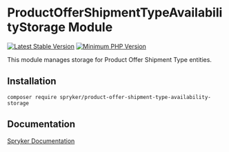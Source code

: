 # ProductOfferShipmentTypeAvailabilityStorage Module
[![Latest Stable Version](https://poser.pugx.org/spryker/product-offer-shipment-type-availability-storage/v/stable.svg)](https://packagist.org/packages/spryker/product-offer-shipment-type-availability-storage)
[![Minimum PHP Version](https://img.shields.io/badge/php-%3E%3D%208.0-8892BF.svg)](https://php.net/)

This module manages storage for Product Offer Shipment Type entities.

## Installation

```
composer require spryker/product-offer-shipment-type-availability-storage
```

## Documentation

[Spryker Documentation](https://docs.spryker.com)
